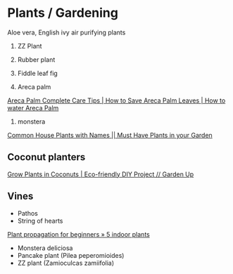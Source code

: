# Plants / Gardening

Aloe vera, English ivy air purifying plants

1. ZZ Plant

2. Rubber plant

3. Fiddle leaf fig

4. Areca palm

[Areca Palm Complete Care Tips | How to Save Areca Palm Leaves | How to water Areca Palm](https://www.youtube.com/watch?v=QPuoVzjkNpc)

1. monstera

[Common House Plants with Names || Must Have Plants in your Garden](https://www.youtube.com/watch?v=PR8lbGBLYI4)

## Coconut planters

[Grow Plants in Coconuts | Eco-friendly DIY Project // Garden Up](https://www.youtube.com/watch?v=SIf031rsh18)

## Vines

- Pathos
- String of hearts

[Plant propagation for beginners » 5 indoor plants](https://www.youtube.com/watch?v=Jh5oX0VRnzk)

- Monstera deliciosa
- Pancake plant (Pilea peperomioides)
- ZZ plant (Zamioculcas zamiifolia)
